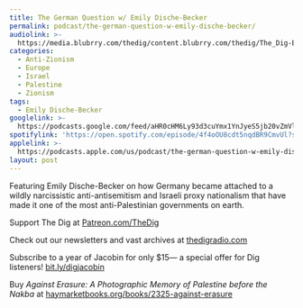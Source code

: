 ```yaml
---
title: The German Question w/ Emily Dische-Becker
permalink: podcast/the-german-question-w-emily-dische-becker/
audiolink: >-
  https://media.blubrry.com/thedig/content.blubrry.com/thedig/The_Dig-EP_433-Dische-Becker.mp3
categories:
  - Anti-Zionism
  - Europe
  - Israel
  - Palestine
  - Zionism
tags:
  - Emily Dische-Becker
googlelink: >-
  https://podcasts.google.com/feed/aHR0cHM6Ly93d3cuYmx1YnJyeS5jb20vZmVlZHMvdGhlZGlnLnhtbA/episode/aHR0cHM6Ly90aGVkaWcuYmx1YnJyeS5uZXQvP3A9MjU0MQ?sa=X&ved=0CAgQuIEEahcKEwjY7qH-ubCEAxUAAAAAHQAAAAAQLw
spotifylink: 'https://open.spotify.com/episode/4f4oOU8cdt5nqdBR9CmvUl?si=c26f0b9fb2154ba9'
applelink: >-
  https://podcasts.apple.com/us/podcast/the-german-question-w-emily-dische-becker/id1043245989?i=1000643740090
layout: post
---
```


Featuring Emily Dische-Becker on how Germany became attached to a wildly narcissistic anti-antisemitism and Israeli proxy nationalism that have made it one of the most anti-Palestinian governments on earth.

Support The Dig at [Patreon.com/TheDig](http://patreon.com/TheDig)

Check out our newsletters and vast archives at [thedigradio.com](http://thedigradio.com)

Subscribe to a year of Jacobin for only $15— a special offer for Dig listeners! [bit.ly/digjacobin](http://bit.ly/digjacobin)

Buy *Against Erasure: A Photographic Memory of Palestine before the Nakba* at [haymarketbooks.org/books/2325-against-erasure](http://haymarketbooks.org/books/2325-against-erasure)
